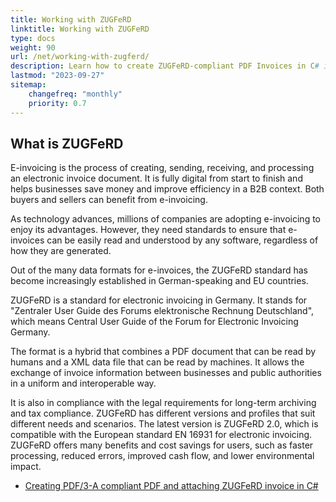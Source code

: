 ```yaml
---
title: Working with ZUGFeRD
linktitle: Working with ZUGFeRD
type: docs
weight: 90
url: /net/working-with-zugferd/
description: Learn how to create ZUGFeRD-compliant PDF Invoices in C# in Aspose.PDF for .NET
lastmod: "2023-09-27"
sitemap:
    changefreq: "monthly"
    priority: 0.7
---
```


## What is ZUGFeRD

E-invoicing is the process of creating, sending, receiving, and processing an electronic invoice document. It is fully digital from start to finish and helps businesses save money and improve efficiency in a B2B context. Both buyers and sellers can benefit from e-invoicing.

As technology advances, millions of companies are adopting e-invoicing to enjoy its advantages. However, they need standards to ensure that e-invoices can be easily read and understood by any software, regardless of how they are generated.

Out of the many data formats for e-invoices, the ZUGFeRD standard has become increasingly established in German-speaking and EU countries.

ZUGFeRD is a standard for electronic invoicing in Germany. It stands for "Zentraler User Guide des Forums elektronische Rechnung Deutschland", which means Central User Guide of the Forum for Electronic Invoicing Germany.

The format is a hybrid that combines a PDF document that can be read by humans and a XML data file that can be read by machines. It allows the exchange of invoice information between businesses and public authorities in a uniform and interoperable way.

It is also in compliance with the legal requirements for long-term archiving and tax compliance. ZUGFeRD has different versions and profiles that suit different needs and scenarios. The latest version is ZUGFeRD 2.0, which is compatible with the European standard EN 16931 for electronic invoicing.
ZUGFeRD offers many benefits and cost savings for users, such as faster processing, reduced errors, improved cash flow, and lower environmental impact.

* [Creating PDF/3-A compliant PDF and attaching ZUGFeRD invoice in C#](attach-zugferd)
